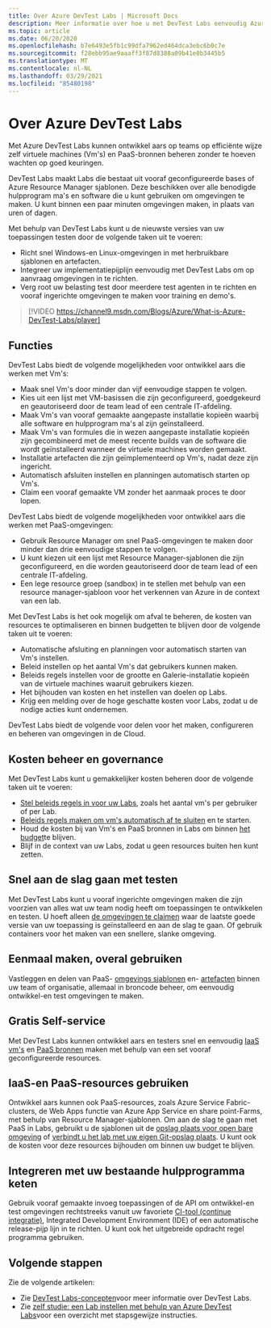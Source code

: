 ```yaml
---
title: Over Azure DevTest Labs | Microsoft Docs
description: Meer informatie over hoe u met DevTest Labs eenvoudig Azure virtual machines kunt maken, beheren en bewaken
ms.topic: article
ms.date: 06/20/2020
ms.openlocfilehash: b7e6493e5fb1c99dfa7962ed464dca3ebc6b0c7e
ms.sourcegitcommit: f28ebb95ae9aaaff3f87d8388a09b41e0b3445b5
ms.translationtype: MT
ms.contentlocale: nl-NL
ms.lasthandoff: 03/29/2021
ms.locfileid: "85480198"
---
```

# <a name="about-azure-devtest-labs"></a>Over Azure DevTest Labs
Met Azure DevTest Labs kunnen ontwikkel aars op teams op efficiënte wijze zelf virtuele machines (Vm's) en PaaS-bronnen beheren zonder te hoeven wachten op goed keuringen.

DevTest Labs maakt Labs die bestaat uit vooraf geconfigureerde bases of Azure Resource Manager sjablonen. Deze beschikken over alle benodigde hulpprogram ma's en software die u kunt gebruiken om omgevingen te maken. U kunt binnen een paar minuten omgevingen maken, in plaats van uren of dagen.

Met behulp van DevTest Labs kunt u de nieuwste versies van uw toepassingen testen door de volgende taken uit te voeren:

- Richt snel Windows-en Linux-omgevingen in met herbruikbare sjablonen en artefacten.
- Integreer uw implementatiepijplijn eenvoudig met DevTest Labs om op aanvraag omgevingen in te richten.
- Verg root uw belasting test door meerdere test agenten in te richten en vooraf ingerichte omgevingen te maken voor training en demo's.

> [!VIDEO https://channel9.msdn.com/Blogs/Azure/What-is-Azure-DevTest-Labs/player]

## <a name="capabilities"></a>Functies
DevTest Labs biedt de volgende mogelijkheden voor ontwikkel aars die werken met Vm's:

- Maak snel Vm's door minder dan vijf eenvoudige stappen te volgen.
- Kies uit een lijst met VM-basissen die zijn geconfigureerd, goedgekeurd en geautoriseerd door de team lead of een centrale IT-afdeling.
- Maak Vm's van vooraf gemaakte aangepaste installatie kopieën waarbij alle software en hulpprogram ma's al zijn geïnstalleerd. 
- Maak Vm's van formules die in wezen aangepaste installatie kopieën zijn gecombineerd met de meest recente builds van de software die wordt geïnstalleerd wanneer de virtuele machines worden gemaakt. 
- Installatie artefacten die zijn geïmplementeerd op Vm's, nadat deze zijn ingericht.
- Automatisch afsluiten instellen en planningen automatisch starten op Vm's.
- Claim een vooraf gemaakte VM zonder het aanmaak proces te door lopen.

DevTest Labs biedt de volgende mogelijkheden voor ontwikkel aars die werken met PaaS-omgevingen:

- Gebruik Resource Manager om snel PaaS-omgevingen te maken door minder dan drie eenvoudige stappen te volgen.
- U kunt kiezen uit een lijst met Resource Manager-sjablonen die zijn geconfigureerd, en die worden geautoriseerd door de team lead of een centrale IT-afdeling.
- Een lege resource groep (sandbox) in te stellen met behulp van een resource manager-sjabloon voor het verkennen van Azure in de context van een lab.

Met DevTest Labs is het ook mogelijk om afval te beheren, de kosten van resources te optimaliseren en binnen budgetten te blijven door de volgende taken uit te voeren:  

- Automatische afsluiting en planningen voor automatisch starten van Vm's instellen.
- Beleid instellen op het aantal Vm's dat gebruikers kunnen maken.
- Beleids regels instellen voor de grootte en Galerie-installatie kopieën van de virtuele machines waaruit gebruikers kiezen.
- Het bijhouden van kosten en het instellen van doelen op Labs.
- Krijg een melding over de hoge geschatte kosten voor Labs, zodat u de nodige acties kunt ondernemen.

DevTest Labs biedt de volgende voor delen voor het maken, configureren en beheren van omgevingen in de Cloud.

## <a name="cost-control-and-governance"></a>Kosten beheer en governance
Met DevTest Labs kunt u gemakkelijker kosten beheren door de volgende taken uit te voeren:

- [Stel beleids regels in voor uw Labs](devtest-lab-set-lab-policy.md), zoals het aantal vm's per gebruiker of per Lab. 
- [Beleids regels maken om vm's automatisch af te sluiten](devtest-lab-set-lab-policy.md) en te starten.
- Houd de kosten bij van Vm's en PaaS bronnen in Labs om binnen [het budget](devtest-lab-configure-cost-management.md)te blijven.
- Blijf in de context van uw Labs, zodat u geen resources buiten hen kunt zetten.

## <a name="quickly-get-to-ready-to-test"></a>Snel aan de slag gaan met testen
Met DevTest Labs kunt u vooraf ingerichte omgevingen maken die zijn voorzien van alles wat uw team nodig heeft om toepassingen te ontwikkelen en testen. U hoeft alleen [de omgevingen te claimen](devtest-lab-add-claimable-vm.md) waar de laatste goede versie van uw toepassing is geïnstalleerd en aan de slag te gaan. Of gebruik containers voor het maken van een snellere, slanke omgeving.

## <a name="create-once-use-everywhere"></a>Eenmaal maken, overal gebruiken
Vastleggen en delen van PaaS- [omgevings sjablonen](devtest-lab-create-environment-from-arm.md) en- [artefacten](add-artifact-repository.md) binnen uw team of organisatie, allemaal in broncode beheer, om eenvoudig ontwikkel-en test omgevingen te maken.

## <a name="worry-free-self-service"></a>Gratis Self-service
Met DevTest Labs kunnen ontwikkel aars en testers snel en eenvoudig [IaaS vm's](devtest-lab-add-vm.md) en [PaaS bronnen](devtest-lab-create-environment-from-arm.md) maken met behulp van een set vooraf geconfigureerde resources.

## <a name="use-iaas-and-paas-resources"></a>IaaS-en PaaS-resources gebruiken 
Ontwikkel aars kunnen ook PaaS-resources, zoals Azure Service Fabric-clusters, de Web Apps functie van Azure App Service en share point-Farms, met behulp van Resource Manager-sjablonen. Om aan de slag te gaan met PaaS in Labs, gebruikt u de sjablonen uit de [opslag plaats voor open bare omgeving](devtest-lab-configure-use-public-environments.md) of [verbindt u het lab met uw eigen Git-opslag plaats](devtest-lab-create-environment-from-arm.md#configure-your-own-template-repositories). U kunt ook de kosten voor deze resources bijhouden om binnen uw budget te blijven.

## <a name="integrate-with-your-existing-toolchain"></a>Integreren met uw bestaande hulpprogramma keten
Gebruik vooraf gemaakte invoeg toepassingen of de API om ontwikkel-en test omgevingen rechtstreeks vanuit uw favoriete [CI-tool (continue integratie)](devtest-lab-integrate-ci-cd.md), Integrated Development Environment (IDE) of een automatische release-pijp lijn in te richten. U kunt ook het uitgebreide opdracht regel programma gebruiken.

## <a name="next-steps"></a>Volgende stappen
Zie de volgende artikelen:

- Zie [DevTest Labs-concepten](devtest-lab-concepts.md)voor meer informatie over DevTest Labs.
- Zie [zelf studie: een Lab instellen met behulp van Azure DevTest Labs](tutorial-create-custom-lab.md)voor een overzicht met stapsgewijze instructies.